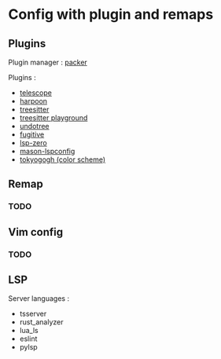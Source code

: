 # Config with plugin and remaps

## Plugins

Plugin manager : [packer](https://github.com/nvim-telescope/telescope.nvim)

Plugins :

- [telescope](https://github.com/nvim-telescope/telescope.nvim)
- [harpoon](https://github.com/ThePrimeagen/harpoon)
- [treesitter](https://github.com/nvim-treesitter/nvim-treesitter)
- [treesitter playground](https://github.com/nvim-treesitter/playground)
- [undotree](https://github.com/nvim-treesitter/playground)
- [fugitive](https://github.com/tpope/vim-fugitive)
- [lsp-zero](https://github.com/VonHeikemen/lsp-zero.nvim)
- [mason-lspconfig](https://github.com/williamboman/mason-lspconfig.nvim)
- [tokyogogh (color scheme)](https://github.com/cesaralvarod/tokyogogh.nvim)

## Remap

### TODO

## Vim config

### TODO

## LSP

Server languages :

- tsserver
- rust_analyzer
- lua_ls
- eslint
- pylsp
